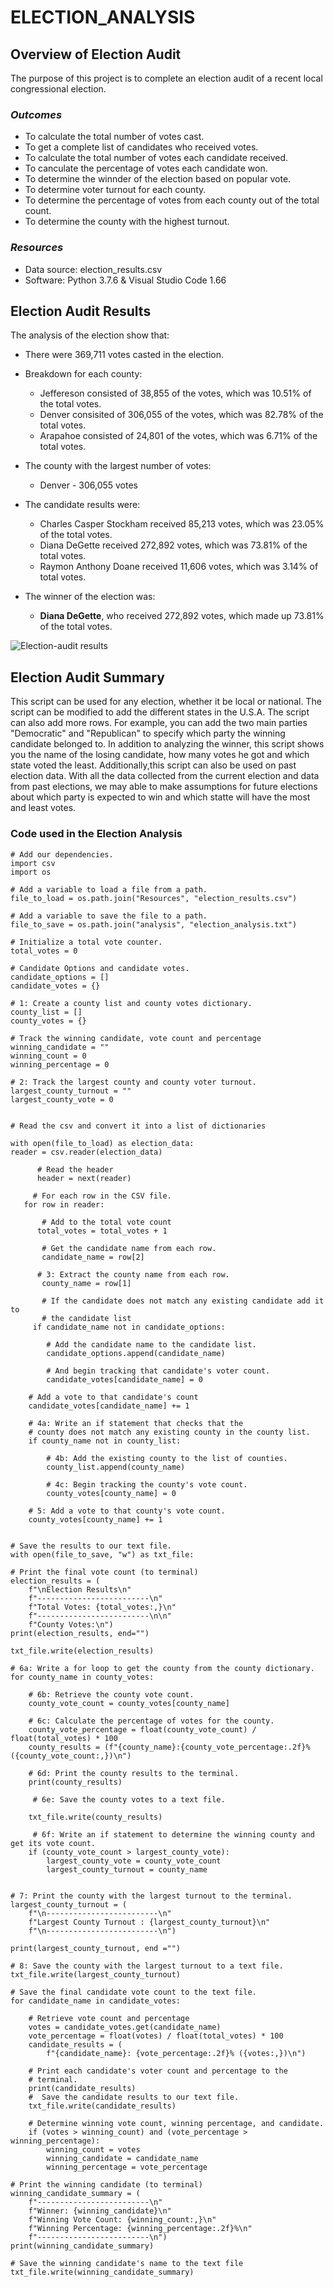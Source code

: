 # ELECTION_ANALYSIS

## Overview of Election Audit

  The purpose of this project is to complete an election audit of a recent 
  local congressional election.
  
### _Outcomes_
    
  - To calculate the total number of votes cast.
  - To get a complete list of candidates who received votes. 
  - To calculate the total number of votes each candidate received.
  - To canculate the percentage of votes each candidate won.
  - To determine the winnder of the election based on popular vote.
  - To determine voter turnout for each county.
  - To determine the percentage of votes from each county out of the total count.
  - To determine the county with the highest turnout.

### _Resources_

- Data source: election_results.csv
- Software: Python 3.7.6 & Visual Studio Code 1.66


## Election Audit Results
The analysis of the election show that:
- There were 369,711 votes casted in the election.

- Breakdown for each county:
    - Jeffereson consisted of 38,855 of the votes, which was 10.51% of the total votes.
    - Denver consisited of 306,055 of the votes, which was 82.78% of the total votes. 
    - Arapahoe consisted of 24,801 of the votes, which was 6.71% of the total votes.

- The county with the largest number of votes:
    - Denver - 306,055 votes
   
- The candidate results were:
    - Charles Casper Stockham received 85,213 votes, which was 23.05% of the total votes.
    - Diana DeGette received 272,892 votes, which was 73.81% of the total votes.
    - Raymon Anthony Doane received 11,606 votes, which was 3.14% of total votes.

- The winner of the election was:
    - **Diana DeGette**, who received 272,892 votes, which made up 73.81% of the total votes.  

![Election-audit results](https://user-images.githubusercontent.com/103302566/166135302-4f08d035-ac9b-4c07-99f7-ddc62ed7826b.png)


## Election Audit Summary
  This script can be used for any election, whether it be local or national. The script can be modified
  to add the different states in the U.S.A. The script can also add more rows. For example,
  you can add the two main parties "Democratic" and "Republican" to specify which party the winning 
  candidate belonged to. In addition to analyzing the winner, this script shows you 
  the name of the losing candidate, how many votes he got and which state voted the least. 
  Additionally,this script can also be used on past election data. With all the data 
  collected from the current election and data from past elections, we may able to make assumptions
  for future elections about which party is expected to win and which statte will have the most and least
  votes. 
  
  
  ### Code used in the Election Analysis
    # Add our dependencies.
    import csv
    import os

    # Add a variable to load a file from a path.
    file_to_load = os.path.join("Resources", "election_results.csv")
    
    # Add a variable to save the file to a path.
    file_to_save = os.path.join("analysis", "election_analysis.txt")

    # Initialize a total vote counter.
    total_votes = 0

    # Candidate Options and candidate votes.
    candidate_options = []
    candidate_votes = {}

    # 1: Create a county list and county votes dictionary.
    county_list = []
    county_votes = {}

    # Track the winning candidate, vote count and percentage
    winning_candidate = ""
    winning_count = 0
    winning_percentage = 0

    # 2: Track the largest county and county voter turnout.
    largest_county_turnout = ""
    largest_county_vote = 0


    # Read the csv and convert it into a list of dictionaries
    
    with open(file_to_load) as election_data:
    reader = csv.reader(election_data)

          # Read the header
          header = next(reader)

         # For each row in the CSV file.
       for row in reader:

           # Add to the total vote count
          total_votes = total_votes + 1

           # Get the candidate name from each row.
           candidate_name = row[2]

          # 3: Extract the county name from each row.
           county_name = row[1]

           # If the candidate does not match any existing candidate add it to
           # the candidate list
         if candidate_name not in candidate_options:

            # Add the candidate name to the candidate list.
            candidate_options.append(candidate_name)

            # And begin tracking that candidate's voter count.
            candidate_votes[candidate_name] = 0

        # Add a vote to that candidate's count
        candidate_votes[candidate_name] += 1

        # 4a: Write an if statement that checks that the
        # county does not match any existing county in the county list.
        if county_name not in county_list:

            # 4b: Add the existing county to the list of counties.
            county_list.append(county_name)

            # 4c: Begin tracking the county's vote count.
            county_votes[county_name] = 0

        # 5: Add a vote to that county's vote count.
        county_votes[county_name] += 1


    # Save the results to our text file.
    with open(file_to_save, "w") as txt_file:

    # Print the final vote count (to terminal)
    election_results = (
        f"\nElection Results\n"
        f"-------------------------\n"
        f"Total Votes: {total_votes:,}\n"
        f"-------------------------\n\n"
        f"County Votes:\n")
    print(election_results, end="")

    txt_file.write(election_results)

    # 6a: Write a for loop to get the county from the county dictionary.
    for county_name in county_votes:

        # 6b: Retrieve the county vote count.
        county_vote_count = county_votes[county_name]

        # 6c: Calculate the percentage of votes for the county.
        county_vote_percentage = float(county_vote_count) / float(total_votes) * 100
        county_results = (f"{county_name}:{county_vote_percentage:.2f}% ({county_vote_count:,})\n")

        # 6d: Print the county results to the terminal.
        print(county_results)

         # 6e: Save the county votes to a text file.
       
        txt_file.write(county_results)

         # 6f: Write an if statement to determine the winning county and get its vote count.
        if (county_vote_count > largest_county_vote):
            largest_county_vote = county_vote_count
            largest_county_turnout = county_name


    # 7: Print the county with the largest turnout to the terminal.
    largest_county_turnout = (
        f"\n-------------------------\n"
        f"Largest County Turnout : {largest_county_turnout}\n"
        f"\n-------------------------\n")

    print(largest_county_turnout, end ="")

    # 8: Save the county with the largest turnout to a text file.
    txt_file.write(largest_county_turnout)

    # Save the final candidate vote count to the text file.
    for candidate_name in candidate_votes:

        # Retrieve vote count and percentage
        votes = candidate_votes.get(candidate_name)
        vote_percentage = float(votes) / float(total_votes) * 100
        candidate_results = (
            f"{candidate_name}: {vote_percentage:.2f}% ({votes:,})\n")

        # Print each candidate's voter count and percentage to the
        # terminal.
        print(candidate_results)
        #  Save the candidate results to our text file.
        txt_file.write(candidate_results)

        # Determine winning vote count, winning percentage, and candidate.
        if (votes > winning_count) and (vote_percentage > winning_percentage):
            winning_count = votes
            winning_candidate = candidate_name
            winning_percentage = vote_percentage

    # Print the winning candidate (to terminal)
    winning_candidate_summary = (
        f"-------------------------\n"
        f"Winner: {winning_candidate}\n"
        f"Winning Vote Count: {winning_count:,}\n"
        f"Winning Percentage: {winning_percentage:.2f}%\n"
        f"-------------------------\n")
    print(winning_candidate_summary)

    # Save the winning candidate's name to the text file
    txt_file.write(winning_candidate_summary)



